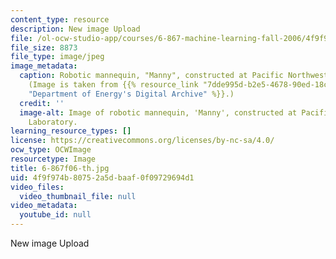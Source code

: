 ```yaml
---
content_type: resource
description: New image Upload
file: /ol-ocw-studio-app/courses/6-867-machine-learning-fall-2006/4f9f974b80752a5dbaaf0f09729694d1_6-867f06-th.jpg
file_size: 8873
file_type: image/jpeg
image_metadata:
  caption: Robotic mannequin, "Manny", constructed at Pacific Northwest Laboratory.
    (Image is taken from {{% resource_link "7dde995d-b2e5-4678-90ed-18ce44010150"
    "Department of Energy's Digital Archive" %}}.)
  credit: ''
  image-alt: Image of robotic mannequin, 'Manny', constructed at Pacific Northwest
    Laboratory.
learning_resource_types: []
license: https://creativecommons.org/licenses/by-nc-sa/4.0/
ocw_type: OCWImage
resourcetype: Image
title: 6-867f06-th.jpg
uid: 4f9f974b-8075-2a5d-baaf-0f09729694d1
video_files:
  video_thumbnail_file: null
video_metadata:
  youtube_id: null
---
```

New image Upload